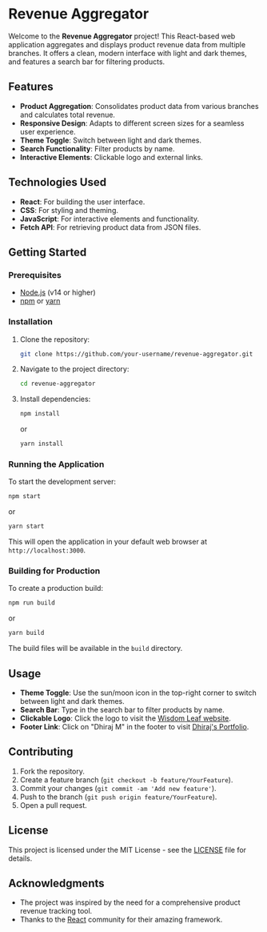 # Revenue Aggregator

Welcome to the **Revenue Aggregator** project! This React-based web application aggregates and displays product revenue data from multiple branches. It offers a clean, modern interface with light and dark themes, and features a search bar for filtering products.

## Features

- **Product Aggregation**: Consolidates product data from various branches and calculates total revenue.
- **Responsive Design**: Adapts to different screen sizes for a seamless user experience.
- **Theme Toggle**: Switch between light and dark themes.
- **Search Functionality**: Filter products by name.
- **Interactive Elements**: Clickable logo and external links.

## Technologies Used

- **React**: For building the user interface.
- **CSS**: For styling and theming.
- **JavaScript**: For interactive elements and functionality.
- **Fetch API**: For retrieving product data from JSON files.

## Getting Started

### Prerequisites

- [Node.js](https://nodejs.org/) (v14 or higher)
- [npm](https://www.npmjs.com/) or [yarn](https://yarnpkg.com/)

### Installation

1. Clone the repository:

   ```bash
   git clone https://github.com/your-username/revenue-aggregator.git
   ```

2. Navigate to the project directory:

   ```bash
   cd revenue-aggregator
   ```

3. Install dependencies:

   ```bash
   npm install
   ```

   or

   ```bash
   yarn install
   ```

### Running the Application

To start the development server:

```bash
npm start
```

or

```bash
yarn start
```

This will open the application in your default web browser at `http://localhost:3000`.

### Building for Production

To create a production build:

```bash
npm run build
```

or

```bash
yarn build
```

The build files will be available in the `build` directory.

## Usage

- **Theme Toggle**: Use the sun/moon icon in the top-right corner to switch between light and dark themes.
- **Search Bar**: Type in the search bar to filter products by name.
- **Clickable Logo**: Click the logo to visit the [Wisdom Leaf website](https://www.wisdomleaf.com/).
- **Footer Link**: Click on "Dhiraj M" in the footer to visit [Dhiraj's Portfolio](https://dhira6j.netlify.app/).

## Contributing

1. Fork the repository.
2. Create a feature branch (`git checkout -b feature/YourFeature`).
3. Commit your changes (`git commit -am 'Add new feature'`).
4. Push to the branch (`git push origin feature/YourFeature`).
5. Open a pull request.

## License

This project is licensed under the MIT License - see the [LICENSE](LICENSE) file for details.

## Acknowledgments

- The project was inspired by the need for a comprehensive product revenue tracking tool.
- Thanks to the [React](https://reactjs.org/) community for their amazing framework.
